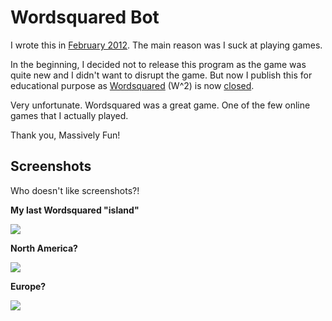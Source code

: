 # Wordsquared Bot

I wrote this in [February 2012](http://oddfactor.wordpress.com/2012/02/28/cheating-robots-wordsquared/). The main reason was I suck at playing games.

In the beginning, I decided not to release this program as the game was quite new and I didn't want to disrupt the game. But now I publish this for educational purpose as [Wordsquared](http://www.wordsquared.com/) (W^2) is now [closed](https://getsatisfaction.com/wordsquared/topics/saying_goodbye_to_wordsquared). 

Very unfortunate. Wordsquared was a great game. One of the few online games that I actually played.

Thank you, Massively Fun!

## Screenshots

Who doesn't like screenshots?!

**My last Wordsquared "island"**

![](https://oddfactor.files.wordpress.com/2012/02/wordsquared_01.png)

**North America?**

![](https://oddfactor.files.wordpress.com/2012/02/wordsquared_02.png)

**Europe?**

![](https://oddfactor.files.wordpress.com/2012/02/wordsquared_03.png)


